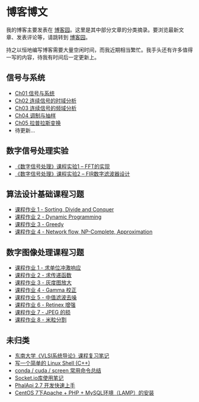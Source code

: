 # 博客博文

我的博客主要发表在 [博客园](https://cnblogs.com/zxuuu)。这里是其中部分文章的分类摘录。要浏览最新文章、发表评论等，请跳转到 [博客园](https://cnblogs.com/zxuuu)。

持之以恒地编写博客需要大量空闲时间，而我近期相当繁忙。我手头还有许多值得一写的内容，待我有时间后一定更新上。

## 信号与系统

- [Ch01 信号与系统](https://www.cnblogs.com/zxuuu/p/16167252.html)
- [Ch02 连续信号的时域分析](https://www.cnblogs.com/zxuuu/p/16169766.html)
- [Ch03 连续信号的频域分析](https://www.cnblogs.com/zxuuu/p/16176131.html)
- [Ch04 调制与抽样](https://www.cnblogs.com/zxuuu/p/16180464.html)
- [Ch05 拉普拉斯变换](https://www.cnblogs.com/zxuuu/p/16187372.html)
- 待更新…

## 数字信号处理实验

- [《数字信号处理》课程实验1 – FFT的实现](https://www.cnblogs.com/zxuuu/p/12425321.html)
- [《数字信号处理》课程实验2 – FIR数字滤波器设计](https://www.cnblogs.com/zxuuu/p/12433152.html)

## 算法设计基础课程习题

- [课程作业 1 - Sorting, Divide and Conquer](https://www.cnblogs.com/zxuuu/p/14236226.html)
- [课程作业 2 - Dynamic Programming ](https://www.cnblogs.com/zxuuu/p/14236363.html)
- [课程作业 3 - Greedy](https://www.cnblogs.com/zxuuu/p/14236376.html)
- [课程作业 4 - Network flow, NP-Complete, Approximation](https://www.cnblogs.com/zxuuu/p/14236418.html)

## 数字图像处理课程习题

- [课程作业 1 - 求单位冲激响应](https://www.cnblogs.com/zxuuu/p/14387148.html)
- [课程作业 2 - 求传递函数](https://www.cnblogs.com/zxuuu/p/14387159.html)
- [课程作业 3 - 灰度图放大](https://www.cnblogs.com/zxuuu/p/14387175.html)
- [课程作业 4 - Gamma 校正](https://www.cnblogs.com/zxuuu/p/14387188.html)
- [课程作业 5 - 中值滤波去噪](https://www.cnblogs.com/zxuuu/p/14387194.html)
- [课程作业 6 - Retinex 增强](https://www.cnblogs.com/zxuuu/p/14387211.html)
- [课程作业 7 - JPEG 的损](https://www.cnblogs.com/zxuuu/p/14387219.html)
- [课程作业 8 - 米粒分割](https://www.cnblogs.com/zxuuu/p/14387229.html)

## 未归类

- [东南大学《VLSI系统导论》课程复习笔记](https://www.cnblogs.com/zxuuu/p/14027716.html)
- [写一个简单的 Linux Shell (C++)](https://www.cnblogs.com/zxuuu/p/13701489.html)
- [conda / cuda / screen 常用命令总结](https://www.cnblogs.com/zxuuu/p/14016104.html)
- [Socket.io库使用笔记 ](https://www.cnblogs.com/zxuuu/p/12800549.html)
- [PhalApi 2.7 开发快速上手](https://www.cnblogs.com/zxuuu/p/12411256.html)
- [CentOS 7下Apache + PHP + MySQL环境（LAMP）的安装](https://www.cnblogs.com/zxuuu/p/12419221.html)
